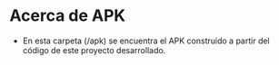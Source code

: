# Acerca de APK
- En esta carpeta (/apk) se encuentra el APK construido a partir del código de este proyecto desarrollado.